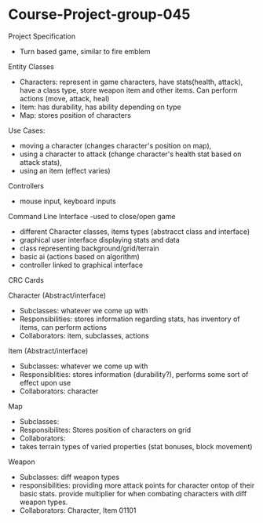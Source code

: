 # Course-Project-group-045

Project Specification
- Turn based game, similar to fire emblem

Entity Classes
- Characters: represent in game characters, have stats(health, attack), have a class type, store weapon item and other items. Can perform actions (move, attack, heal)
- Item: has durability, has ability depending on type
- Map: stores position of characters

Use Cases:
- moving a character (changes character's position on map),
- using a character to attack (change character's health stat based on attack stats), 
- using an item (effect varies)

Controllers
- mouse input, keyboard inputs

Command Line Interface
-used to close/open game
  
- different Character classes, items types (abstracct class and interface)
- graphical user interface displaying stats and data
- class representing background/grid/terrain
- basic ai (actions based on algorithm)
- controller linked to graphical interface





CRC Cards

Character (Abstract/interface)
- Subclasses: whatever we come up with
- Responsibilities: stores information regarding stats, has inventory of items, can perform actions
- Collaborators: item, subclasses, actions

Item (Abstract/interface)
- Subclasses: whatever we come up with
- Responsiblities: stores information (durability?), performs some sort of effect upon use
- Collaborators: character

Map
- Subclasses: 
- Responsibilites: Stores position of characters on grid
- Collaborators:
- takes terrain types of varied properties (stat bonuses, block movement)

Weapon
- Subclasses: diff weapon types
- responsibilities:
      providing more attack points for character ontop of their basic stats.
      provide multiplier for when combating characters with diff weapon types.
- Collaborators:
      Character, Item 01101
